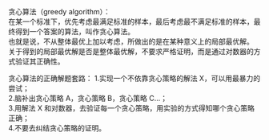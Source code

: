 贪心算法（greedy algorithm）：  
在某一个标准下，优先考虑最满足标准的样本，最后考虑最不满足标准的样本，最终得到一个答案的算法，叫作贪心算法。  
也就是说，不从整体最优上加以考虑，所做出的是在某种意义上的局部最优解。  
关于得到的局部最优解是否是整体最优解，不要求严格证明，而是通过对数器的方式验证其正确性。  

贪心算法的正确解题套路：
1.实现一个不依靠贪心策略的解法 X，可以用最暴力的尝试；  
2.脑补出贪心策略 A，贪心策略 B，贪心策略 C...；  
3.用解法 X 和对数器，去验证每一个贪心策略，用实验的方式得知哪个贪心策略正确；  
4.不要去纠结贪心策略的证明。  